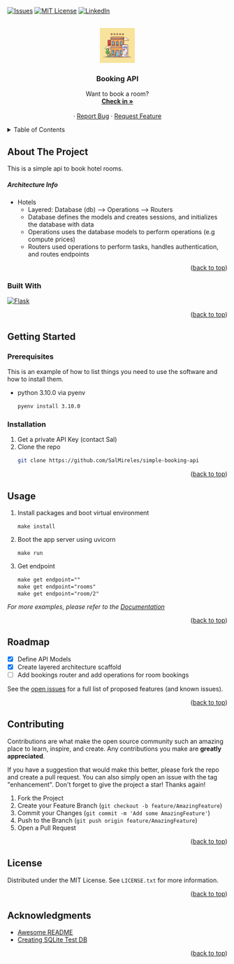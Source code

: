 <div id="top"></div>

<!--
*** https://www.markdownguide.org/basic-syntax/#reference-style-links
-->

[![Issues][issues-shield]][issues-url]
[![MIT License][license-shield]][license-url]
[![LinkedIn][linkedin-shield]][linkedin-url]



<!-- PROJECT LOGO -->
<br />
<div align="center">
  <a href="https://github.com/SalMireles/simple-booking-api">
    <img src="images/hotel.jpg" alt="Logo" width="80" height="80">
  </a>

  <h3 align="center">Booking API</h3>

  <p align="center">
    Want to book a room?
    <br />
    <a href="https://github.com/SalMireles/simple-booking-api"><strong>Check in »</strong></a>
    <br />
    <br />
    ·
    <a href="https://github.com/SalMireles/simple-booking-api/issues">Report Bug</a>
    ·
    <a href="https://github.com/SalMireles/simple-booking-api/issues">Request Feature</a>
  </p>
</div>



<!-- TABLE OF CONTENTS -->
<details>
  <summary>Table of Contents</summary>
  <ol>
    <li>
      <a href="#about-the-project">About The Project</a>
      <ul>
        <li><a href="#built-with">Built With</a></li>
      </ul>
    </li>
    <li>
      <a href="#getting-started">Getting Started</a>
      <ul>
        <li><a href="#prerequisites">Prerequisites</a></li>
        <li><a href="#installation">Installation</a></li>
      </ul>
    </li>
    <li><a href="#usage">Usage</a></li>
    <li><a href="#roadmap">Roadmap</a></li>
    <li><a href="#contributing">Contributing</a></li>
    <li><a href="#license">License</a></li>
    <li><a href="#acknowledgments">Acknowledgments</a></li>
  </ol>
</details>



<!-- ABOUT THE PROJECT -->
## About The Project
<!-- [![Product Name Screen Shot][product-screenshot]](https://example.com) -->

This is a simple api to book hotel rooms.

##### Architecture Info
- Hotels
  - Layered: Database (db) --> Operations --> Routers
  - Database defines the models and creates sessions, and initializes the database with data
  - Operations uses the database models to perform operations (e.g compute prices)
  - Routers used operations to perform tasks, handles authentication, and routes endpoints

<p align="right">(<a href="#top">back to top</a>)</p>


### Built With

  [![Flask][flask-shield]][flask-url]

<p align="right">(<a href="#top">back to top</a>)</p>



<!-- GETTING STARTED -->
## Getting Started

### Prerequisites

This is an example of how to list things you need to use the software and how to install them.
* python 3.10.0 via pyenv
  ```sh
  pyenv install 3.10.0
  ```

### Installation

1. Get a private API Key (contact Sal)
2. Clone the repo
   ```sh
   git clone https://github.com/SalMireles/simple-booking-api
   ```

<p align="right">(<a href="#top">back to top</a>)</p>



<!-- USAGE EXAMPLES -->
## Usage

1. Install packages and boot virtual environment
   ```make
   make install
   ```
2. Boot the app server using uvicorn
   ```make
   make run
   ```
3. Get endpoint
   ```make
   make get endpoint=""
   make get endpoint="rooms"
   make get endpoint="room/2"
   ```

_For more examples, please refer to the [Documentation](https://example.com)_

<p align="right">(<a href="#top">back to top</a>)</p>



<!-- ROADMAP -->
## Roadmap

- [x] Define API Models
- [x] Create layered architecture scaffold
- [ ] Add bookings router and add operations for room bookings

See the [open issues](https://github.com/SalMireles/simple-booking-api/issues) for a full list of proposed features (and known issues).

<p align="right">(<a href="#top">back to top</a>)</p>



<!-- CONTRIBUTING -->
## Contributing

Contributions are what make the open source community such an amazing place to learn, inspire, and create. Any contributions you make are **greatly appreciated**.

If you have a suggestion that would make this better, please fork the repo and create a pull request. You can also simply open an issue with the tag "enhancement".
Don't forget to give the project a star! Thanks again!

1. Fork the Project
2. Create your Feature Branch (`git checkout -b feature/AmazingFeature`)
3. Commit your Changes (`git commit -m 'Add some AmazingFeature'`)
4. Push to the Branch (`git push origin feature/AmazingFeature`)
5. Open a Pull Request

<p align="right">(<a href="#top">back to top</a>)</p>



<!-- LICENSE -->
## License

Distributed under the MIT License. See `LICENSE.txt` for more information.

<p align="right">(<a href="#top">back to top</a>)</p>




<!-- ACKNOWLEDGMENTS -->
## Acknowledgments

* [Awesome README](https://github.com/othneildrew/Best-README-Template/blob/master/README.md)
* [Creating SQLite Test DB](https://www.quackit.com/sqlite/tutorial/create_a_relationship.cfm)

<p align="right">(<a href="#top">back to top</a>)</p>



<!-- MARKDOWN LINKS & IMAGES -->
<!-- https://www.markdownguide.org/basic-syntax/#reference-style-links -->
<!-- https://github.com/Ileriayo/markdown-badges -->

[issues-shield]: https://img.shields.io/github/issues/SalMireles/simple-booking-api.svg?style=for-the-badge

[issues-url]: https://github.com/SalMireles/simple-booking-api/issues

[license-shield]: https://img.shields.io/github/license/SalMireles/simple-booking-api.svg?style=for-the-badge

[license-url]: https://github.com/SalMireles/simple-booking-api/blob/master/LICENSE.txt

[linkedin-shield]: https://img.shields.io/badge/-LinkedIn-black.svg?style=for-the-badge&logo=linkedin&colorB=555

[linkedin-url]: https://www.linkedin.com/in/salvador-mireles-b64908123/

[product-screenshot]: images/cloud.jpg

[flask-shield]: https://img.shields.io/badge/flask-%23000.svg?style=for-the-badge&logo=flask&logoColor=white

[flask-url]: https://flask.palletsprojects.com/en/2.1.x/

